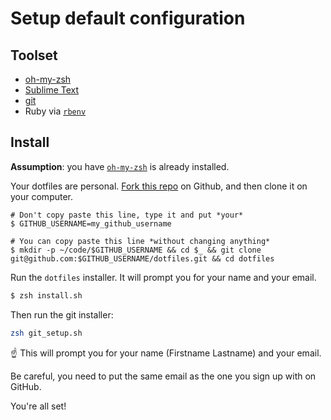 # Setup default configuration

## Toolset

- [oh-my-zsh](http://ohmyz.sh/)
- [Sublime Text](https://www.sublimetext.com/)
- [git](https://git-scm.com/)
- Ruby via [`rbenv`](https://github.com/rbenv/rbenv)


## Install

**Assumption**: you have [`oh-my-zsh`](http://ohmyz.sh/) is already installed.

Your dotfiles are personal. [Fork this repo](https://github.com/lewagon/dotfiles/fork) on Github, and then clone it on your computer.

```
# Don't copy paste this line, type it and put *your*
$ GITHUB_USERNAME=my_github_username

# You can copy paste this line *without changing anything*
$ mkdir -p ~/code/$GITHUB_USERNAME && cd $_ && git clone git@github.com:$GITHUB_USERNAME/dotfiles.git && cd dotfiles
```

Run the `dotfiles` installer. It will prompt you for your name and your email.

```bash
$ zsh install.sh
```

Then run the git installer:

```bash
zsh git_setup.sh
```

☝️ This will prompt you for your name (Firstname Lastname) and your email.

Be careful, you need to put the same email as the one you sign up with on GitHub.


You're all set!
